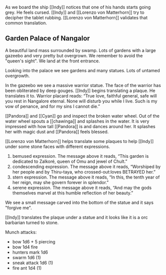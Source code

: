 As we board the ship [[Indy]] notices that one of his hands starts going grey. He feels cursed. [[Indy]] and [[Lorenzo von Matterhorn]] try to decipher the tablet rubbing. [[Lorenzo von Matterhorn]] validates that common translation.

## Garden Palace of Nangalor

A beautiful land mass surrounded by swamp. Lots of gardens with a large gazeebo and very pretty but overgrown. We remember to avoid the "queen's sight". We land at the front entrance.

Looking into the palace we see gardens and many statues. Lots of untamed overgrowth.

In the gazeebo we see a massive warrior statue. The face of the warrior has been obliterated by deep gouges. [[Indy]] begins translating a plaque. He translates it to. Warrior placard reads: “True love, faithful general, safe will you rest in Nangalore eternal. None will disturb you while I live. Such is my vow of penance, and for my sins I cannot die.” 

[[Pandora]] and [[Cyan]] go and inspect the broken water wheel. Out of the water wheel spouts a [[chawinga]] and splashes in the water. It is very impressed with how tall [[Pandora]] is and dances around her. It splashes her with magic dust and [[Pandora]] feels blessed.

[[Lorenzo von Matterhorn]] helps translate some plaques to help [[Indy]] under some stone faces with different expressions.

1. bemused expression. The message above it reads, “This garden is dedicated to Zalkoré, queen of Omu and jewel of Chult.”
2. condescending expression. The message above it reads, “Worshiped by her people and by Thiru-taya, who crossed-out:loves BETRAYED her.”
3. stern expression. The message above it reads, “In this, the tenth year of her reign, may she govern forever in splendor.”
4. serene expression. The message above it reads, “And may the gods themselves marvel at this humble reflection of her beauty.”

We see a small message carved into the bottom of the statue and it says "forgive me". 

[[Indy]] translates the plaque under a statue and it looks like it is a orc barbarian turned to stone.

Munch attacks:
- bow 1d6 + 5 piercing 
- bow 1d4 fire
- hunters mark 1d6 
- swarm 1d6 (1)
- sneak attack 1d6 (1)
- fire ant 1d4 (1)